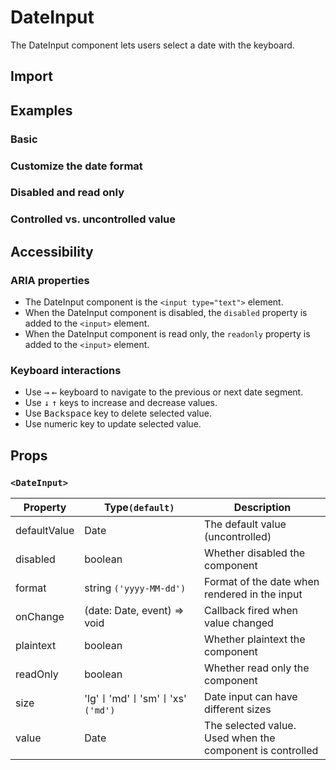 # DateInput

The DateInput component lets users select a date with the keyboard.

## Import

<!--{include:<import-guide>}-->

## Examples

### Basic

<!--{include:`basic.md`}-->

### Customize the date format

<!--{include:`format.md`}-->

### Disabled and read only

<!--{include:`disabled.md`}-->

### Controlled vs. uncontrolled value

<!--{include:`controlled.md`}-->

## Accessibility

### ARIA properties

- The DateInput component is the `<input type="text">` element.
- When the DateInput component is disabled, the `disabled` property is added to the `<input>` element.
- When the DateInput component is read only, the `readonly` property is added to the `<input>` element.

### Keyboard interactions

- Use <kbd>→</kbd> <kbd>←</kbd> keyboard to navigate to the previous or next date segment.
- Use <kbd>↓</kbd> <kbd>↑</kbd> keys to increase and decrease values.
- Use <kbd>Backspace</kbd> key to delete selected value.
- Use numeric key to update selected value.

## Props

### `<DateInput>`

<!-- prettier-sort-markdown-table -->

| Property     | Type`(default)`                 | Description                                               |
| ------------ | ------------------------------- | --------------------------------------------------------- |
| defaultValue | Date                            | The default value (uncontrolled)                                             |
| disabled     | boolean                         | Whether disabled the component                            |
| format       | string `('yyyy-MM-dd')`         | Format of the date when rendered in the input             |
| onChange     | (date: Date, event) => void     | Callback fired when value changed                         |
| plaintext    | boolean                         | Whether plaintext the component                           |
| readOnly     | boolean                         | Whether read only the component                           |
| size         | 'lg'〡'md'〡'sm'〡'xs' `('md')` | Date input can have different sizes                       |
| value        | Date                            | The selected value. Used when the component is controlled |
